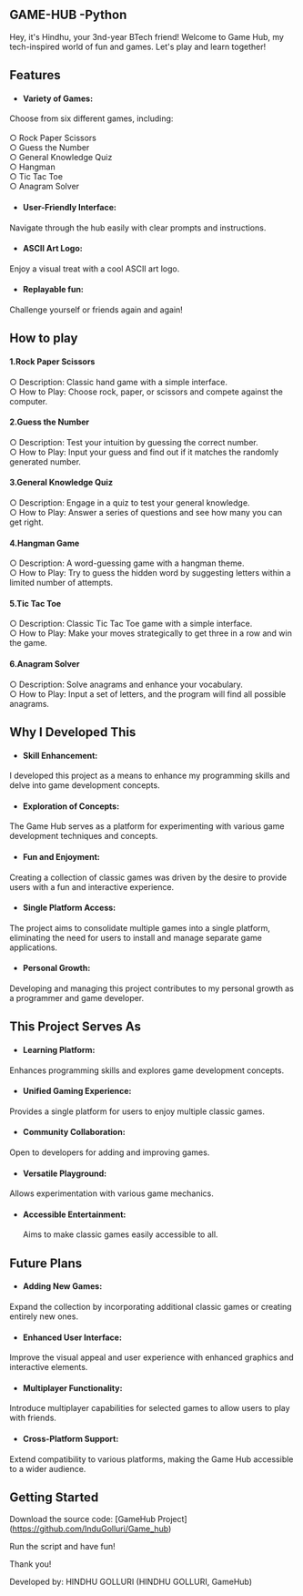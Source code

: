 ## GAME-HUB    -Python

Hey, it's Hindhu, your 3nd-year BTech friend! Welcome to Game Hub, my tech-inspired world of fun and games. Let's play and learn together!

## Features
* #### Variety of Games:
Choose from six different games, including:<br><br>
○ Rock Paper Scissors<br>
○ Guess the Number<br>
○ General Knowledge Quiz<br>
○ Hangman<br>
○ Tic Tac Toe<br>
○ Anagram Solver<br>


* #### User-Friendly Interface:
Navigate through the hub easily with clear prompts and instructions.
* #### ASCII Art Logo: 
Enjoy a visual treat with a cool ASCII art logo.
* ####  Replayable fun:
Challenge yourself or friends again and again!

## How to play
 #### 1.Rock Paper Scissors<br>


○  Description: 
Classic hand game with a simple interface.<br>
○  How to Play: 
Choose rock, paper, or scissors and compete against the computer.
 #### 2.Guess the Number <br>

○ Description:
Test your intuition by guessing the correct number.<br>
○  How to Play:
Input your guess and find out if it matches the randomly generated number.

#### 3.General Knowledge Quiz

○ Description:
Engage in a quiz to test your general knowledge.<br>
○ How to Play: 
Answer a series of questions and see how many you can get right.
#### 4.Hangman Game

○ Description: 
A word-guessing game with a hangman theme.<br>
○ How to Play:
Try to guess the hidden word by suggesting letters within a limited number of attempts.
#### 5.Tic Tac Toe

○ Description:
Classic Tic Tac Toe game with a simple interface.<br>
○ How to Play:
Make your moves strategically to get three in a row and win the game.
#### 6.Anagram Solver

○ Description:
Solve anagrams and enhance your vocabulary.<br>
○ How to Play:
Input a set of letters, and the program will find all possible anagrams.

## Why I Developed This
* #### Skill Enhancement: 
I developed this project as a means to enhance my programming skills and delve into game development concepts.
* #### Exploration of Concepts: 
The Game Hub serves as a platform for experimenting with various game development techniques and concepts.
* #### Fun and Enjoyment:
Creating a collection of classic games was driven by the desire to provide users with a fun and interactive experience.
* #### Single Platform Access: 
The project aims to consolidate multiple games into a single platform, eliminating the need for users to install and manage separate game applications.
* #### Personal Growth: 
Developing and managing this project contributes to my personal growth as a programmer and game developer.

## This Project Serves As
* #### Learning Platform:
Enhances programming skills and explores game development concepts.
* #### Unified Gaming Experience:
Provides a single platform for users to enjoy multiple classic games.
* #### Community Collaboration: 
Open to developers for adding and improving games.
* ####  Versatile Playground:
 Allows experimentation with various game mechanics.
* #### Accessible Entertainment:
  Aims to make classic games easily accessible to all.

## Future Plans
*  #### Adding New Games: 
Expand the collection by incorporating additional classic games or creating entirely new ones.
* #### Enhanced User Interface:
Improve the visual appeal and user experience with enhanced graphics and interactive elements.
* #### Multiplayer Functionality:
Introduce multiplayer capabilities for selected games to allow users to play with friends.
* #### Cross-Platform Support:
Extend compatibility to various platforms, making the Game Hub accessible to a wider audience.

  
## Getting Started

Download the source code: [GameHub Project] (https://github.com/InduGolluri/Game_hub)

Run the script and have fun!

Thank you!

Developed by: HINDHU GOLLURI (HINDHU GOLLURI, GameHub)

